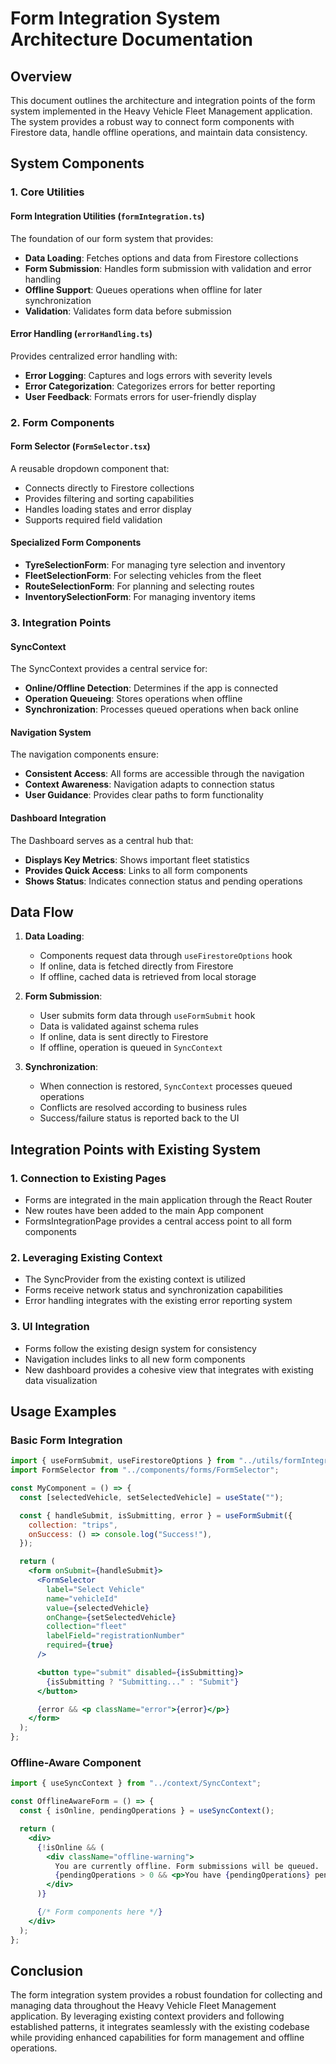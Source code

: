 # Form Integration System Architecture Documentation

## Overview

This document outlines the architecture and integration points of the form system implemented in the Heavy Vehicle Fleet Management application. The system provides a robust way to connect form components with Firestore data, handle offline operations, and maintain data consistency.

## System Components

### 1. Core Utilities

#### Form Integration Utilities (`formIntegration.ts`)

The foundation of our form system that provides:

- **Data Loading**: Fetches options and data from Firestore collections
- **Form Submission**: Handles form submission with validation and error handling
- **Offline Support**: Queues operations when offline for later synchronization
- **Validation**: Validates form data before submission

#### Error Handling (`errorHandling.ts`)

Provides centralized error handling with:

- **Error Logging**: Captures and logs errors with severity levels
- **Error Categorization**: Categorizes errors for better reporting
- **User Feedback**: Formats errors for user-friendly display

### 2. Form Components

#### Form Selector (`FormSelector.tsx`)

A reusable dropdown component that:

- Connects directly to Firestore collections
- Provides filtering and sorting capabilities
- Handles loading states and error display
- Supports required field validation

#### Specialized Form Components

- **TyreSelectionForm**: For managing tyre selection and inventory
- **FleetSelectionForm**: For selecting vehicles from the fleet
- **RouteSelectionForm**: For planning and selecting routes
- **InventorySelectionForm**: For managing inventory items

### 3. Integration Points

#### SyncContext

The SyncContext provides a central service for:

- **Online/Offline Detection**: Determines if the app is connected
- **Operation Queueing**: Stores operations when offline
- **Synchronization**: Processes queued operations when back online

#### Navigation System

The navigation components ensure:

- **Consistent Access**: All forms are accessible through the navigation
- **Context Awareness**: Navigation adapts to connection status
- **User Guidance**: Provides clear paths to form functionality

#### Dashboard Integration

The Dashboard serves as a central hub that:

- **Displays Key Metrics**: Shows important fleet statistics
- **Provides Quick Access**: Links to all form components
- **Shows Status**: Indicates connection status and pending operations

## Data Flow

1. **Data Loading**:
   - Components request data through `useFirestoreOptions` hook
   - If online, data is fetched directly from Firestore
   - If offline, cached data is retrieved from local storage

2. **Form Submission**:
   - User submits form data through `useFormSubmit` hook
   - Data is validated against schema rules
   - If online, data is sent directly to Firestore
   - If offline, operation is queued in `SyncContext`

3. **Synchronization**:
   - When connection is restored, `SyncContext` processes queued operations
   - Conflicts are resolved according to business rules
   - Success/failure status is reported back to the UI

## Integration Points with Existing System

### 1. Connection to Existing Pages

- Forms are integrated in the main application through the React Router
- New routes have been added to the main App component
- FormsIntegrationPage provides a central access point to all form components

### 2. Leveraging Existing Context

- The SyncProvider from the existing context is utilized
- Forms receive network status and synchronization capabilities
- Error handling integrates with the existing error reporting system

### 3. UI Integration

- Forms follow the existing design system for consistency
- Navigation includes links to all new form components
- New dashboard provides a cohesive view that integrates with existing data visualization

## Usage Examples

### Basic Form Integration

```jsx
import { useFormSubmit, useFirestoreOptions } from "../utils/formIntegration";
import FormSelector from "../components/forms/FormSelector";

const MyComponent = () => {
  const [selectedVehicle, setSelectedVehicle] = useState("");

  const { handleSubmit, isSubmitting, error } = useFormSubmit({
    collection: "trips",
    onSuccess: () => console.log("Success!"),
  });

  return (
    <form onSubmit={handleSubmit}>
      <FormSelector
        label="Select Vehicle"
        name="vehicleId"
        value={selectedVehicle}
        onChange={setSelectedVehicle}
        collection="fleet"
        labelField="registrationNumber"
        required={true}
      />

      <button type="submit" disabled={isSubmitting}>
        {isSubmitting ? "Submitting..." : "Submit"}
      </button>

      {error && <p className="error">{error}</p>}
    </form>
  );
};
```

### Offline-Aware Component

```jsx
import { useSyncContext } from "../context/SyncContext";

const OfflineAwareForm = () => {
  const { isOnline, pendingOperations } = useSyncContext();

  return (
    <div>
      {!isOnline && (
        <div className="offline-warning">
          You are currently offline. Form submissions will be queued.
          {pendingOperations > 0 && <p>You have {pendingOperations} pending operations.</p>}
        </div>
      )}

      {/* Form components here */}
    </div>
  );
};
```

## Conclusion

The form integration system provides a robust foundation for collecting and managing data throughout the Heavy Vehicle Fleet Management application. By leveraging existing context providers and following established patterns, it integrates seamlessly with the existing codebase while providing enhanced capabilities for form management and offline operations.
